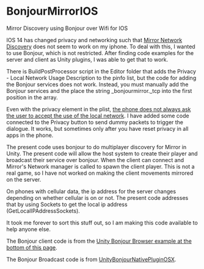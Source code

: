 # BonjourMirrorIOS
Mirror Discovery using Bonjour over Wifi for IOS

IOS 14 has changed privacy and networking such that [Mirror Network Discovery](https://mirror-networking.gitbook.io/docs/components/network-discovery) does not seem to work on my iphone.  To deal with this, I wanted to use Bonjour, which is not restricted.  After finding code examples for the server and client as Unity plugins, I was able to get that to work.

There is BuildPostProcessor script in the Editor folder that adds the Privacy - Local Network Usage Description to the pinfo list, but the code for adding the Bonjour services does not work.  Instead, you must manually add the Bonjour services and the place the string \_bonjourmirror.\_tcp into the first position in the array. 

Even with the privacy element in the plist, [the phone does not always ask the user to accept the use of the local network](https://stackoverflow.com/questions/64308595/how-to-trigger-the-local-network-dialog-authorization-for-multicast-entitlement). I have added some code connected to the Privacy button to send dummy packets to trigger the dialogue.  It works, but sometimes only after you have reset privacy in all apps in the phone.

The present code uses bonjour to do multiplayer discovery for Mirror in Unity.  The present code will allow the host system to create their player and broadcast their service over bonjour.  When the client can connect and Mirror's Network manager is called to spawn the client player.  This is not a real game, so I have not worked on making the client movements mirrored on the server.

On phones with cellular data, the ip address for the server changes depending on whether cellular is on or not.  The present code addresses that by using Sockets to get the local ip address (GetLocalIPAddressSockets). 

It took me forever to sort this stuff out, so I am making this code available to help anyone else.

The Bonjour client code is from the [Unity Bonjour Browser example at the bottom of this page](https://docs.unity3d.com/2019.4/Documentation/Manual/PluginsForIOS.html).

The Bonjour Broadcast code is from [UnityBonjourNativePluginOSX](https://github.com/naojitaniguchi/UnityBonjourNativePluginOSX).


